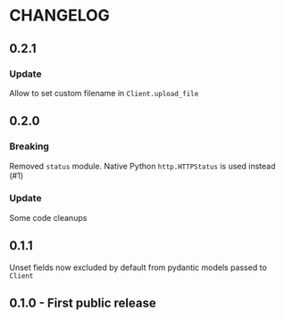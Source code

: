 # CHANGELOG

## 0.2.1

### Update

Allow to set custom filename in `Client.upload_file`

## 0.2.0

### Breaking

Removed `status` module. Native Python `http.HTTPStatus` is used instead (#1)

### Update

Some code cleanups

## 0.1.1

Unset fields now excluded by default from pydantic models passed to `Client`

## 0.1.0 - First public release